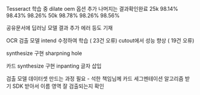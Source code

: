 Tesseract 학습 중
dilate oem 옵션 추가
나머지는 결과확인완료
25k 98.14% 98.43% 98.26%
50k 98.78% 98.26% 98.56%

공유문서에 딥러닝 모델 결과 추가
에러 등도 기재

OCR
검출 모델
	intend 수정하여 학습 ( 23건 오류)
	cutout에서 성능 향상 ( 19건 오류)

synthesize 구현
	sharpning
	hole

카드
synthesize 구현
	inpanting
	글자 삽입


검출 모델
	데이터셋 만드는 과정 필요 - 석한 책임님께 카드 세그멘테이션 알고리즘 받기
	SDK 받아서 이름 영역 잘 검출되는지 확인
